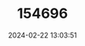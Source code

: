 ---
title: "154696"
category: "Grammonus robustus"
draft: false
date: 2024-02-22 13:03:51
languages:
  Undetermined: ["Kop-tǔng-yang-me-gi"]
  Japanese: ["Semushi-itachiuo"]
  English: ["Humpback Brotula"]
---